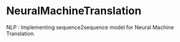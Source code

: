 # NeuralMachineTranslation
NLP : Implementing sequence2sequence model for Neural Machine Translation
